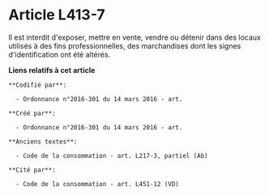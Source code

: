 # Article L413-7

Il est interdit d'exposer, mettre en vente, vendre ou détenir dans des locaux utilisés à des fins professionnelles, des
marchandises dont les signes d'identification ont été altérés.

**Liens relatifs à cet article**

	**Codifié par**:

	  - Ordonnance n°2016-301 du 14 mars 2016 - art.

	**Créé par**:

	  - Ordonnance n°2016-301 du 14 mars 2016 - art.

	**Anciens textes**:

	  - Code de la consommation - art. L217-3, partiel (Ab)

	**Cité par**:

	  - Code de la consommation - art. L451-12 (VD)
